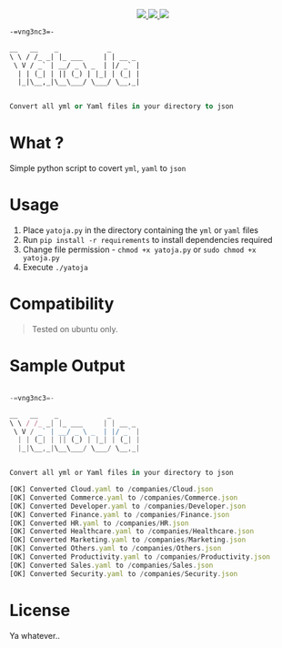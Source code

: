 <p align="center">
<a href="https://badge.techforpalestine.org/default" target="_blank">
<img src="https://badge.techforpalestine.org/default">
<img src="https://img.shields.io/badge/Linux-FCC624?style=for-the-badge&logo=linux&logoColor=black">
<img src="https://img.shields.io/badge/Python-14354C?style=for-the-badge&logo=python&logoColor=white">
</a>
</p>

```ml
-=vng3nc3=-

__   __    _            _
\ \ / /_ _| |_ ___     | | __ _
 \ V / _` | __/ _ \ _  | |/ _` |
  | | (_| | || (_) | |_| | (_| |
  |_|\__,_|\__\___/ \___/ \__,_|


Convert all yml or Yaml files in your directory to json

```

# What ?

Simple python script to covert `yml`, `yaml` to `json`

# Usage

1. Place `yatoja.py` in the directory containing the `yml` or `yaml` files
2. Run `pip install -r requirements` to install dependencies required
3. Change file permission - `chmod +x yatoja.py` or `sudo chmod +x yatoja.py`
4. Execute `./yatoja`

# Compatibility

> Tested on ubuntu only.

# Sample Output

```js

-=vng3nc3=-

__   __    _            _
\ \ / /_ _| |_ ___     | | __ _
 \ V / _` | __/ _ \ _  | |/ _` |
  | | (_| | || (_) | |_| | (_| |
  |_|\__,_|\__\___/ \___/ \__,_|


Convert all yml or Yaml files in your directory to json

[OK] Converted Cloud.yaml to /companies/Cloud.json
[OK] Converted Commerce.yaml to /companies/Commerce.json
[OK] Converted Developer.yaml to /companies/Developer.json
[OK] Converted Finance.yaml to /companies/Finance.json
[OK] Converted HR.yaml to /companies/HR.json
[OK] Converted Healthcare.yaml to /companies/Healthcare.json
[OK] Converted Marketing.yaml to /companies/Marketing.json
[OK] Converted Others.yaml to /companies/Others.json
[OK] Converted Productivity.yaml to /companies/Productivity.json
[OK] Converted Sales.yaml to /companies/Sales.json
[OK] Converted Security.yaml to /companies/Security.json
```

# License

Ya whatever..

